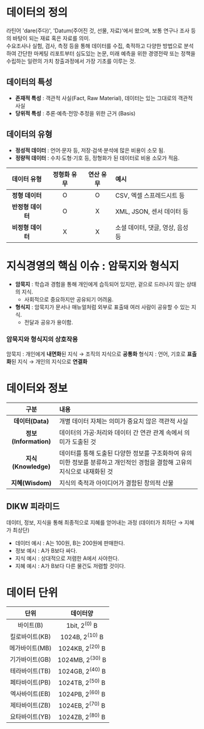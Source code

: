 # 데이터의 정의

라틴어 'dare(주다)', 'Datum(주어진 것, 선물, 자료)'에서 왔으며, 보통 연구나 조사 등의 바탕이 되는 재료 혹은 자료를 의미.   
수요조사나 실험, 검사, 측정 등을 통해 데이터를 수집, 축적하고 다양한 방법으로 분석하여 간단한 마케팅 리포트부터 심도있는 논문, 미래 예측을 위한 경영전략 또는 정책을 수립하는 일련의 가치 창출과정에서 가장 기초를 이루는 것.

## 데이터의 특성

- **존재적 특성** : 객관적 사실(Fact, Raw Material), 데이터는 있는 그대로의 객관적 사실
- **당위적 특성** : 추론·예측·전망·추정을 위한 근거 (Basis)

## 데이터의 유형

- **정성적 데이터** : 언어·문자 등, 저장·검색·분석에 많은 비용이 소모 됨.
- **정량적 데이터** : 수치·도형·기호 등, 정형화가 된 데이터로 비용 소모가 적음.

|   데이터 유형   | 정형화 유무 | 연산 유무 |예시                            |
|:---------------:|:-----------:|:---------:|:-------------------------------|
| **정형 데이터** |      O      |     O     |CSV, 엑셀 스프레드시트 등       |
|**반정형 데이터**|      O      |     X     |XML, JSON, 센서 데이터 등       |
|**비정형 데이터**|      X      |     X     |소셜 데이터, 댓글, 영상, 음성 등|

# 지식경영의 핵심 이슈 : 암묵지와 형식지

- **암묵지** : 학습과 경험을 통해 개인에게 습득되어 있지만, 겉으로 드러나지 않는 상태의 지식.
    - 사회적으로 중요하지만 공유되기 어려움.
- **형식지** : 암묵지가 문서나 매뉴얼처럼 외부로 표출돼 여러 사람이 공유할 수 있는 지식.
    - 전달과 공유가 용이함.

### 암묵지와 형식지의 상호작용
암묵지 : 개인에게 **내면화**된 지식 → 조직의 지식으로 **공통화**
형식지 : 언어, 기호로 **표출화**된 지식 → 개인의 지식으로 **연결화**

# 데이터와 정보

|         구분        |내용                                                                                                                     |
|:-------------------:|:------------------------------------------------------------------------------------------------------------------------|
|  **데이터(Data)**   |개별 데이터 자체는 의미가 중요치 않은 객관적 사실                                                                        |
|**정보(Information)**|데이터의 가공·처리와 데이터 간 연관 관계 속에서 의미가 도출된 것                                                         |
| **지식(Knowledge)** |데이터를 통해 도출된 다양한 정보를 구조화하여 유의미한 정보를 분류하고 개인적인 경험을 결함해 고유의 지식으로 내재화된 것|
|  **지혜(Wisdom)**   |지식의 축적과 아이디어가 결함된 창의적 산물                                                                              |

## DIKW 피라미드

데이터, 정보, 지식을 통해 최종적으로 지혜를 얻어내는 과정 (데이터가 최하단 → 지혜가 최상단)

- 데이터 예시 : A는 100원, B는 200원에 판매한다.
- 정보 예시 : A가 B보다 싸다.
- 지식 예시 : 상대적으로 저렴한 A에서 사야한다.
- 지혜 예시 : A가 B보다 다른 물건도 저렴할 것이다.

# 데이터 단위

|     단위     |     데이터양     |
|:------------:|:----------------:|
|  바이트(B)   | 1bit, $2^(0)$ B  |
|킬로바이트(KB)| 1024B, $2^(10)$ B|
|메가바이트(MB)|1024KB, $2^(20)$ B|
|기가바이트(GB)|1024MB, $2^(30)$ B|
|테라바이트(TB)|1024GB, $2^(40)$ B|
|페타바이트(PB)|1024TB, $2^(50)$ B|
|엑사바이트(EB)|1024PB, $2^(60)$ B|
|제타바이트(ZB)|1024EB, $2^(70)$ B|
|요타바이트(YB)|1024ZB, $2^(80)$ B|